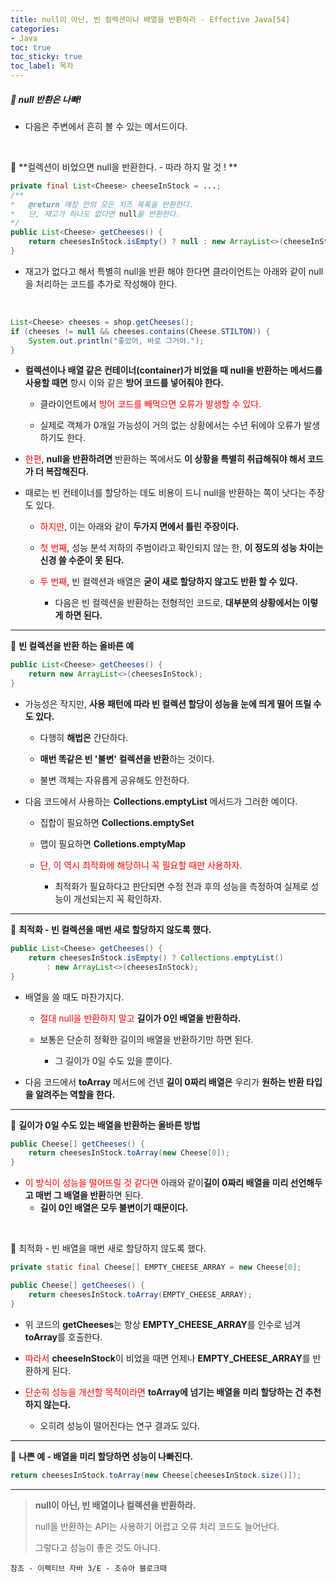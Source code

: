 ```yaml
---
title: null이 아닌, 빈 컬렉션이나 배열을 반환하라 - Effective Java[54]
categories:
- Java
toc: true
toc_sticky: true
toc_label: 목차
---
```




##### 🔗  null 반환은 나빠!

* 다음은 주변에서 흔히 볼 수 있는 메서드이다.

<br>

💎 **컬렉션이 비었으면 null을 반환한다. - 따라 하지 말 것 ! **

```java
private final List<Cheese> cheeseInStock = ...;
/**
*	@return 매장 안의 모든 치즈 목록을 반환한다.
*	단, 재고가 하나도 없다면 null을 반환한다.
*/
public List<Cheese> getCheeses() {
    return cheesesInStock.isEmpty() ? null : new ArrayList<>(cheeseInStock);
}
```

* 재고가 없다고 해서 특별히 null을 반환 해야 한다면 클라이언트는 아래와 같이 null을 처리하는 코드를 추가로 작성해야 한다.

<br>

```java
List<Cheese> cheeses = shop.getCheeses();
if (cheeses != null && cheeses.contains(Cheese.STILTON)) {
    System.out.println("좋았어, 바로 그거야.");
}
```

* **컬렉션이나 배열 같은 컨테이너(container)가 비었을 때 null을 반환하는 메서드를 사용할 때면** 항시 이와 같은 **방어 코드를 넣어줘야 한다.**

  * 클라이언트에서 <span style="color:red;">방어 코드를 빼먹으면 오류가 발생할 수 있다.</span>

  

  * 실제로 객체가 0개일 가능성이 거의 없는 상황에서는 수년 뒤에야 오류가 발생하기도 한다.

  

* <span style="color:red;">한편</span>, **null을 반환하려면** 반환하는 쪽에서도 **이 상황을 특별히 취급해줘야 해서 코드가 더 복잡해진다.**



* 때로는 빈 컨테이너를 할당하는 데도 비용이 드니 null을 반환하는 쪽이 낫다는 주장도 있다.

  * <span style="color:red;">하지만</span>, 이는 아래와 같이 **두가지 면에서 틀린 주장이다.**

  

  * <span style="color:red;">첫 번째</span>, 성능 분석 저하의 주범이라고 확인되지 않는 한, **이 정도의 성능 차이는 신경 쓸 수준이 못 된다.**

  

  * <span style="color:red;">두 번째</span>, 빈 컬렉션과 배열은 **굳이 새로 할당하지 않고도 반환 할 수 있다.**
    * 다음은 빈 컬렉션을 반환하는 전형적인 코드로, **대부분의 상황에서는 이렇게 하면 된다.**



<hr>



💎 **빈 컬렉션을 반환 하는 올바른 예**

```java
public List<Cheese> getCheeses() {
    return new ArrayList<>(cheesesInStock);
}
```

* 가능성은 작지만, **사용 패턴에 따라 빈 컬렉션 할당이 성능을 눈에 띄게 떨어 뜨릴 수도 있다.**

  * 다행히 **해법은** 간단하다.

  

  * **매번 똑같은 빈 '불변' 컬렉션을 반환**하는 것이다.

  

  * 불변 객체는 자유롭게 공유해도 안전하다.



* 다음 코드에서 사용하는 **Collections.emptyList** 메서드가 그러한 예이다.

  * 집합이 필요하면 **Collections.emptySet**

  

  * 맵이 필요하면 **Colletions.emptyMap**

  

  * <span style="color:red;">단, 이 역시 최적화에 해당하니 꼭 필요할 때만 사용하자.</span>
    * 최적화가 필요하다고 판단되면 수정 전과 후의 성능을 측정하여 실제로 성능이 개선되는지 꼭 확인하자.



<hr>



💎 **최적화 - 빈 컬렉션을 매번 새로 할당하지 않도록 했다.**

```java
public List<Cheese> getCheeses() {
	return cheesesInStock.isEmpty() ? Collections.emptyList()
        : new ArrayList<>(cheesesInStock);
}
```

* 배열을 쓸 때도 마찬가지다.

  * <span style="color:red;">절대 null을 반환하지 말고</span> **길이가 0인 배열을 반환하라.**

  

  * 보통은 단순히 정확한 길이의 배열을 반환하기만 하면 된다.

    * 그 길이가 0일 수도 있을 뿐이다.

    

* 다음 코드에서 **toArray** 메서드에 건넨 **길이 0짜리 배열은** 우리가 **원하는 반환 타입을 알려주는 역할을 한다.**

<hr>


💎 **길이가 0일 수도 있는 배열을 반환하는 올바른 방법**

```java
public Cheese[] getCheeses() {
    return cheesesInStock.toArray(new Cheese[0]);
}
```

* <span style="color:red;">이 방식이 성능을 떨어뜨릴 것 같다면</span> 아래와 같이**길이 0짜리 배열을 미리 선언해두고 매번 그 배열을 반환**하면 된다.
  * **길이 0인 배열은 모두 불변이기 때문이다.**



<br>



💎 최적화 - 빈 배열을 매번 새로 할당하지 않도록 했다.

```java
private static final Cheese[] EMPTY_CHEESE_ARRAY = new Cheese[0];

public Cheese[] getCheeses() {
    return cheesesInStock.toArray(EMPTY_CHEESE_ARRAY);
}
```

* 위 코드의 **getCheeses**는 항상 **EMPTY_CHEESE_ARRAY**를 인수로 넘겨 **toArray**를 호출한다.



* <span style="color:red;">따라서</span> **cheeseInStock**이 비었을 때면 언제나 **EMPTY_CHEESE_ARRAY**를 반환하게 된다.



* <span style="color:red;">단순히 성능을 개선할 목적이라면</span> **toArray에 넘기는 배열을 미리 할당하는 건 추천하지 않는다.**
  * 오히려 성능이 떨어진다는 연구 결과도 있다.



<hr>

💎 **나쁜 예 - 배열을 미리 할당하면 성능이 나빠진다.**

```java
return cheesesInStock.toArray(new Cheese[cheesesInStock.size()]);
```






<hr>

> **null이 아닌, 빈 배열이나 컬렉션을 반환하라.**
>
> null을 반환하는 API는 사용하기 어렵고 오류 처리 코드도 늘어난다.
>
> 그렇다고 성능이 좋은 것도 아니다.









```
참조 - 이펙티브 자바 3/E - 조슈아 블로크때
```

